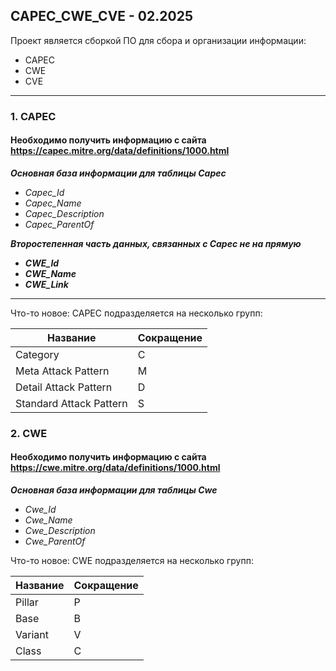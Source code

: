 ## CAPEC_CWE_CVE - 02.2025
Проект является сборкой ПО для сбора и организации информации:

- CAPEC
- CWE
- CVE

---

### 1. CAPEC

#### Необходимо получить информацию с сайта https://capec.mitre.org/data/definitions/1000.html 

***Основная база информации для таблицы Capec***
- *Capec_Id*
- *Capec_Name*
- *Capec_Description*
- *Capec_ParentOf*

***Второстепенная часть данных, связанных с Capec не на прямую***

- ***CWE_Id***
- ***CWE_Name***
- ***CWE_Link***

---
Что-то новое:
CAPEC подразделяется на несколько групп:

 
| Название                | Сокращение |
|-------------------------|------------|
| Category                | C          |
| Meta Attack Pattern     | M          |
| Detail Attack Pattern   | D          |
| Standard Attack Pattern | S          |

### 2. CWE

#### Необходимо получить информацию с сайта https://cwe.mitre.org/data/definitions/1000.html

***Основная база информации для таблицы Cwe***
- *Cwe_Id*
- *Cwe_Name*
- *Cwe_Description*
- *Cwe_ParentOf*

Что-то новое:
CWE подразделяется на несколько групп:

| Название | Сокращение |
|----------|------------|
| Pillar   | P          |
| Base     | B          |
| Variant  | V          |
| Class    | C          |

